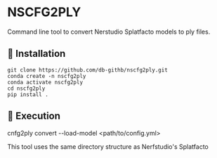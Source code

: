 # NSCFG2PLY

Command line tool to convert Nerstudio Splatfacto models to ply files.

## 💾 Installation
```
git clone https://github.com/db-githb/nscfg2ply.git
conda create -n nscfg2ply
conda activate nscfg2ply
cd nscfg2ply
pip install .
```
## 🚀 Execution
cnfg2ply convert --load-model <path/to/config.yml>

This tool uses the same directory structure as Nerfstudio's Splatfacto

